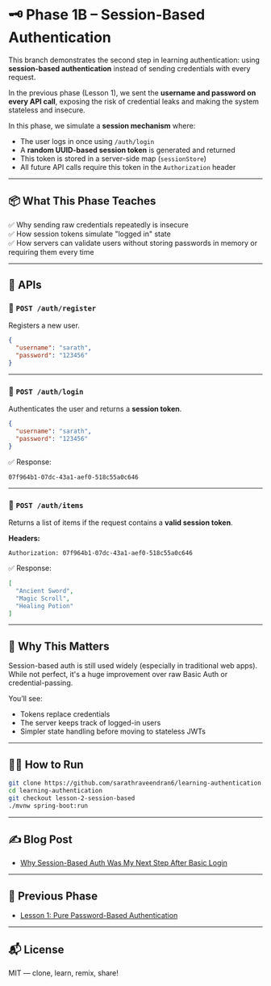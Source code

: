 # 🗝️ Phase 1B – Session-Based Authentication

This branch demonstrates the second step in learning authentication: using **session-based authentication** instead of sending credentials with every request.

In the previous phase (Lesson 1), we sent the **username and password on every API call**, exposing the risk of credential leaks and making the system stateless and insecure.

In this phase, we simulate a **session mechanism** where:

- The user logs in once using `/auth/login`
- A **random UUID-based session token** is generated and returned
- This token is stored in a server-side map (`sessionStore`)
- All future API calls require this token in the `Authorization` header

---

## 📦 What This Phase Teaches

✅ Why sending raw credentials repeatedly is insecure  
✅ How session tokens simulate "logged in" state  
✅ How servers can validate users without storing passwords in memory or requiring them every time

---

## 🔧 APIs

### 🔹 `POST /auth/register`
Registers a new user.

```json
{
  "username": "sarath",
  "password": "123456"
}
```

---

### 🔹 `POST /auth/login`
Authenticates the user and returns a **session token**.

```json
{
  "username": "sarath",
  "password": "123456"
}
```

✅ Response:
```
07f964b1-07dc-43a1-aef0-518c55a0c646
```

---

### 🔹 `POST /auth/items`
Returns a list of items if the request contains a **valid session token**.

**Headers:**
```
Authorization: 07f964b1-07dc-43a1-aef0-518c55a0c646
```

✅ Response:
```json
[
  "Ancient Sword",
  "Magic Scroll",
  "Healing Potion"
]
```

---

## 🧠 Why This Matters

Session-based auth is still used widely (especially in traditional web apps). While not perfect, it's a huge improvement over raw Basic Auth or credential-passing.

You’ll see:
- Tokens replace credentials
- The server keeps track of logged-in users
- Simpler state handling before moving to stateless JWTs

---

## 🏃‍♂️ How to Run

```bash
git clone https://github.com/sarathraveendran6/learning-authentication.git
cd learning-authentication
git checkout lesson-2-session-based
./mvnw spring-boot:run
```

---

## ✍️ Blog Post 
- [Why Session-Based Auth Was My Next Step After Basic Login](https://medium.com/@sarathraveendran6/why-session-based-auth-was-my-next-step-after-basic-login-a6d2e933eb12)

---

## 🔄 Previous Phase

- [Lesson 1: Pure Password-Based Authentication](https://github.com/sarathraveendran6/learning-authentication/tree/lesson-1-pure-password)

---

## 📬 License

MIT — clone, learn, remix, share!
